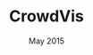 ---
title: "CrowdVis"
event: "CRAb - Master's Degree"
date: "May 2015"
img: "crowdvis-%.jpg"
pageurl: https://www.researchgate.net/publication/283325946_Analysis_of_the_Influence_of_the_Field_of_View_on_a_Crowd_Simulation_Model_Based_on_Synthetic_Vision
---